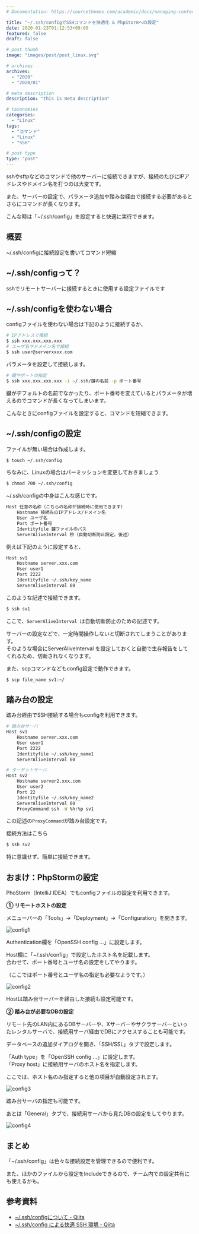 ```yaml
---
# Documentation: https://sourcethemes.com/academic/docs/managing-content/

title: "~/.ssh/configでSSHコマンドを快適化 & PhpStormへの設定"
date: 2020-01-23T01:12:53+09:00
featured: false
draft: false

# post thumb
image: "images/post/post_linux.svg"

# archives
archives:
  - "2020"
  - "2020/01"

# meta description
description: "this is meta description"

# taxonomies
categories:
  - "Linux"
tags:
  - "コマンド"
  - "Linux"
  - "SSH"

# post type
type: "post"
---
```


sshやsftpなどのコマンドで他のサーバーに接続できますが、接続のたびにIPアドレスやドメイン名を打つのは大変です。

また、サーバーの設定で、パラメータ追加や踏み台経由で接続する必要があるとさらにコマンドが長くなります。

こんな時は「~/.ssh/config」を設定すると快適に実行できます。

## 概要

~/.ssh/configに接続設定を書いてコマンド短縮

## ~/.ssh/configって？

sshでリモートサーバーに接続するときに使用する設定ファイルです

## ~/.ssh/configを使わない場合

configファイルを使わない場合は下記のように接続するか、

```bash
# IPアドレスで接続
$ ssh xxx.xxx.xxx.xxx
# ユーザ名やドメイン名で接続
$ ssh user@serverxxxx.com
```

パラメータを設定して接続します。

```bash
# 鍵やポートの指定
$ ssh xxx.xxx.xxx.xxx -i ~/.ssh/鍵の名前 -p ポート番号
```

鍵がデフォルトの名前でなかったり、ポート番号を変えているとパラメータが増えるのでコマンドが長くなってしまいます。

こんなときにconfigファイルを設定すると、コマンドを短縮できます。

## ~/.ssh/configの設定

ファイルが無い場合は作成します。

```bash
$ touch ~/.ssh/config
```

ちなみに、Linuxの場合はパーミッションを変更しておきましょう

```bash
$ chmod 700 ~/.ssh/config
```

~/.ssh/configの中身はこんな感じです。

```bash
Host 任意の名称（こちらの名称が接続時に使用できます）
    Hostname 接続先のIPアドレス/ドメイン名
    User ユーザ名
    Port ポート番号
    Identityfile 鍵ファイルのパス
    ServerAliveInterval 秒（自動切断防止設定。後述）
```

例えば下記のように設定すると、

```bash
Host sv1
    Hostname server.xxx.com
    User user1
    Port 2222
    Identityfile ~/.ssh/key_name
    ServerAliveInterval 60
```

このような記述で接続できます。

```bash
$ ssh sv1
```

ここで、```ServerAliveInterval ```は自動切断防止のための記述です。

サーバーの設定などで、一定時間操作しないと切断されてしまうことがあります。  
そのような場合にServerAliveInterval を設定しておくと自動で生存報告をしてくれるため、切断されなくなります。

また、scpコマンドなどもconfig設定で動作できます。

```bash
$ scp file_name sv1:~/
```

## 踏み台の設定

踏み台経由でSSH接続する場合もconfigを利用できます。

```bash
# 踏み台サーバ
Host sv1
    Hostname server.xxx.com
    User user1
    Port 2222
    Identityfile ~/.ssh/key_name1
    ServerAliveInterval 60

# ターゲットサーバ
Host sv2
    Hostname server2.xxx.com
    User user2
    Port 22
    Identityfile ~/.ssh/key_name2
    ServerAliveInterval 60
    ProxyCommand ssh -W %h:%p sv1

```

この記述の```ProxyCommand```が踏み台設定です。

接続方法はこちら

```bash
$ ssh sv2
```

特に意識せず、簡単に接続できます。

## おまけ：PhpStormの設定

PhoStorm（IntelliJ IDEA）でもconfigファイルの設定を利用できます。

<b>① リモートホストの設定</b>

メニューバーの「Tools」→「Deployment」→「Configuration」を開きます。

![config1](img-01.png)

Authentication欄を「OpenSSH config ...」に設定します。

Host欄に「~/.ssh/config」で設定したホスト名を記載します。  
合わせて、ポート番号とユーザ名の設定をしてやります。

（ここではポート番号とユーザ名の指定も必要なようです。）

![config2](img-02.png)


Hostは踏み台サーバーを経由した接続も設定可能です。

<b>② 踏み台が必要なDBの設定</b>

リモート先のLAN内にあるDBサーバーや、Xサーバーやサクラサーバーといったレンタルサーバで、接続用サーバ経由でDBにアクセスすることも可能です。

データベースの追加ダイアログを開き、「SSH/SSL」タブで設定します。

「Auth type」を「OpenSSH config ...」に設定します。  
「Proxy host」に接続用サーバのホスト名を指定します。

ここでは、ホスト名のみ指定すると他の項目が自動設定されます。

![config3](img-03.png)

踏み台サーバの指定も可能です。

あとは「General」タブで、接続用サーバから見たDBの設定をしてやります。

![config4](img-04.png)


## まとめ

「~/.ssh/config」は色々な接続設定を管理できるので便利です。

また、ほかのファイルから設定をIncludeできるので、チーム内での設定共有にも使えるかも。

## 参考資料

- [~/.ssh/configについて - Qiita](https://qiita.com/passol78/items/2ad123e39efeb1a5286b:title)
- [~/.ssh/config による快適 SSH 環境 - Qiita](https://qiita.com/oohira/items/7deae31469cfbbd740c1:title)


